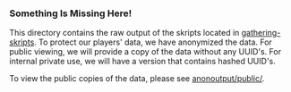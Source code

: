 ### Something Is Missing Here!

This directory contains the raw output of the skripts located in [gathering-skripts](../../gathering-skripts). To protect our players' data, we have anonymized the data. For public viewing, we will provide a copy of the data without any UUID's. For internal private use, we will have a version that contains hashed UUID's.

To view the public copies of the data, please see [anonoutput/public/](../anonoutput/public/ "Public Anonymized Data").
